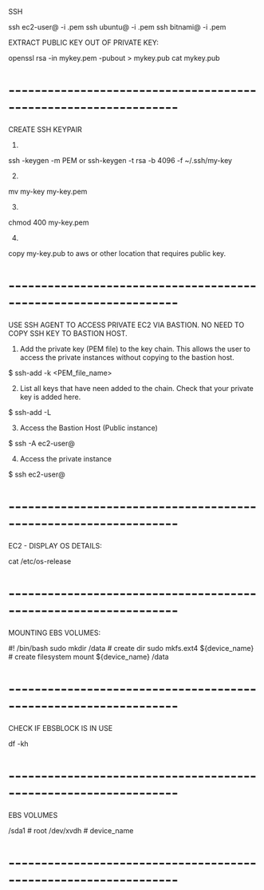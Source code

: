 SSH

ssh ec2-user@<host> -i <privatekkey>.pem
ssh ubuntu@<host> -i <privatekkey>.pem
ssh bitnami@<host> -i <privatekkey>.pem



EXTRACT PUBLIC KEY OUT OF PRIVATE KEY:

openssl rsa -in mykey.pem -pubout > mykey.pub
cat mykey.pub

# ----------------------------------------------------------------

CREATE SSH KEYPAIR

1.
ssh -keygen -m PEM
or
ssh-keygen -t rsa -b 4096 -f ~/.ssh/my-key

2.
mv my-key my-key.pem

3.
chmod 400 my-key.pem

4.
copy my-key.pub to aws or other location that requires public key.

# ----------------------------------------------------------------
USE SSH AGENT TO ACCESS PRIVATE EC2 VIA BASTION.  NO NEED TO COPY SSH KEY TO BASTION HOST.

1. Add the private key (PEM file) to the key chain. This allows the user to access the private instances without copying to the bastion host.

$ ssh-add -k <PEM_file_name>

2. List all keys that have neen added to the chain.  Check that your private key is added here.  

$ ssh-add -L

3. Access the Bastion Host (Public instance)

$ ssh -A ec2-user@<bastion-host-elastic-ip>


4. Access the private instance

$ ssh ec2-user@<private-instance-ip>

# ----------------------------------------------------------------

EC2 - DISPLAY OS DETAILS:

cat /etc/os-release

# ----------------------------------------------------------------

MOUNTING EBS VOLUMES:

#! /bin/bash
sudo mkdir /data                        # create dir
sudo mkfs.ext4 ${device_name}           # create filesystem
mount ${device_name} /data

# ----------------------------------------------------------------

CHECK IF EBSBLOCK IS IN USE

df -kh

<shows filesystem info>

# ----------------------------------------------------------------

EBS VOLUMES

/sda1               # root
/dev/xvdh           # device_name

# ----------------------------------------------------------------


